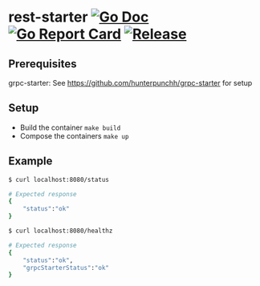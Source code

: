 # rest-starter [![Go Doc](https://img.shields.io/badge/godoc-reference-blue.svg?style=flat-square)](http://godoc.org/github.com/hunterpunchh/rest-starter) [![Go Report Card](https://goreportcard.com/badge/github.com/hunterpunchh/rest-starter?style=flat-square)](https://goreportcard.com/report/github.com/hunterpunchh/rest-starter) [![Release](https://img.shields.io/github/release/hunterpunchh/rest-starter.svg?style=flat-square)](https://github.com/hunterpunchh/rest-starter/releases/latest)

## Prerequisites

grpc-starter: See https://github.com/hunterpunchh/grpc-starter for setup

## Setup

* Build the container `make build`
* Compose the containers `make up`

## Example

```bash
$ curl localhost:8080/status

# Expected response
{
    "status":"ok"
}
```

```bash
$ curl localhost:8080/healthz

# Expected response
{
    "status":"ok",
    "grpcStarterStatus":"ok"
}
```